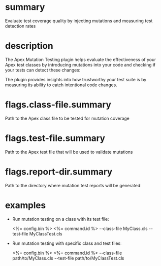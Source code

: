 # summary

Evaluate test coverage quality by injecting mutations and measuring test detection rates

# description

The Apex Mutation Testing plugin helps evaluate the effectiveness of your Apex test classes by introducing mutations into your code and checking if your tests can detect these changes:

The plugin provides insights into how trustworthy your test suite is by measuring its ability to catch intentional code changes.

# flags.class-file.summary

Path to the Apex class file to be tested for mutation coverage

# flags.test-file.summary

Path to the Apex test file that will be used to validate mutations

# flags.report-dir.summary

Path to the directory where mutation test reports will be generated

# examples

- Run mutation testing on a class with its test file:

  <%= config.bin %> <%= command.id %> --class-file MyClass.cls --test-file MyClassTest.cls

- Run mutation testing with specific class and test files:

  <%= config.bin %> <%= command.id %> --class-file path/to/MyClass.cls --test-file path/to/MyClassTest.cls
